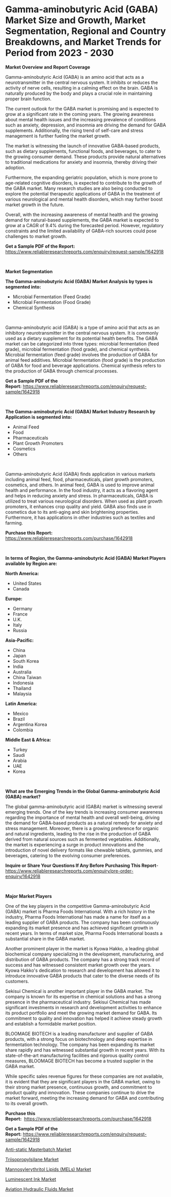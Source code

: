 <p><h1>Gamma-aminobutyric Acid (GABA) Market Size and Growth, Market Segmentation, Regional and Country Breakdowns, and Market Trends for Period from 2023 -  2030</h1></p><p><strong>Market Overview and Report Coverage</strong></p>
<p><p>Gamma-aminobutyric Acid (GABA) is an amino acid that acts as a neurotransmitter in the central nervous system. It inhibits or reduces the activity of nerve cells, resulting in a calming effect on the brain. GABA is naturally produced by the body and plays a crucial role in maintaining proper brain function.</p><p>The current outlook for the GABA market is promising and is expected to grow at a significant rate in the coming years. The growing awareness about mental health issues and the increasing prevalence of conditions such as anxiety, depression, and insomnia are driving the demand for GABA supplements. Additionally, the rising trend of self-care and stress management is further fueling the market growth.</p><p>The market is witnessing the launch of innovative GABA-based products, such as dietary supplements, functional foods, and beverages, to cater to the growing consumer demand. These products provide natural alternatives to traditional medications for anxiety and insomnia, thereby driving their adoption.</p><p>Furthermore, the expanding geriatric population, which is more prone to age-related cognitive disorders, is expected to contribute to the growth of the GABA market. Many research studies are also being conducted to explore the potential therapeutic applications of GABA in the treatment of various neurological and mental health disorders, which may further boost market growth in the future.</p><p>Overall, with the increasing awareness of mental health and the growing demand for natural-based supplements, the GABA market is expected to grow at a CAGR of 9.4% during the forecasted period. However, regulatory constraints and the limited availability of GABA-rich sources could pose challenges to market growth.</p></p>
<p><strong>Get a Sample PDF of the Report:</strong> <a href="https://www.reliableresearchreports.com/enquiry/request-sample/1642918">https://www.reliableresearchreports.com/enquiry/request-sample/1642918</a></p>
<p>&nbsp;</p>
<p><strong>Market Segmentation</strong></p>
<p><strong>The Gamma-aminobutyric Acid (GABA) Market Analysis by types is segmented into:</strong></p>
<p><ul><li>Microbial Fermentation (Feed Grade)</li><li>Microbial Fermentation (Food Grade)</li><li>Chemical Synthesis</li></ul></p>
<p>&nbsp;</p>
<p><p>Gamma-aminobutyric acid (GABA) is a type of amino acid that acts as an inhibitory neurotransmitter in the central nervous system. It is commonly used as a dietary supplement for its potential health benefits. The GABA market can be categorized into three types: microbial fermentation (feed grade), microbial fermentation (food grade), and chemical synthesis. Microbial fermentation (feed grade) involves the production of GABA for animal feed additives. Microbial fermentation (food grade) is the production of GABA for food and beverage applications. Chemical synthesis refers to the production of GABA through chemical processes.</p></p>
<p><strong>Get a Sample PDF of the Report:</strong>&nbsp;<a href="https://www.reliableresearchreports.com/enquiry/request-sample/1642918">https://www.reliableresearchreports.com/enquiry/request-sample/1642918</a></p>
<p>&nbsp;</p>
<p><strong>The Gamma-aminobutyric Acid (GABA) Market Industry Research by Application is segmented into:</strong></p>
<p><ul><li>Animal Feed</li><li>Food</li><li>Pharmaceuticals</li><li>Plant Growth Promoters</li><li>Cosmetics</li><li>Others</li></ul></p>
<p>&nbsp;</p>
<p><p>Gamma-aminobutyric Acid (GABA) finds application in various markets including animal feed, food, pharmaceuticals, plant growth promoters, cosmetics, and others. In animal feed, GABA is used to improve animal health and performance. In the food industry, it acts as a flavoring agent and helps in reducing anxiety and stress. In pharmaceuticals, GABA is utilized to treat various neurological disorders. When used as plant growth promoters, it enhances crop quality and yield. GABA also finds use in cosmetics due to its anti-aging and skin brightening properties. Furthermore, it has applications in other industries such as textiles and farming.</p></p>
<p><strong>Purchase this Report:</strong>&nbsp; <a href="https://www.reliableresearchreports.com/purchase/1642918">https://www.reliableresearchreports.com/purchase/1642918</a></p>
<p>&nbsp;</p>
<p><strong>In terms of Region, the Gamma-aminobutyric Acid (GABA) Market Players available by Region are:</strong></p>
<p>
    <p> <strong> North America: </strong>
        <ul>
            <li>United States</li>
            <li>Canada</li>
        </ul>
        </p> 
    <p> <strong> Europe: </strong>
        <ul>
            <li>Germany</li>
            <li>France</li>
            <li>U.K.</li>
            <li>Italy</li>
            <li>Russia</li>
        </ul>
        </p> 
    <p> <strong> Asia-Pacific: </strong>
        <ul>
            <li>China</li>
            <li>Japan</li>
            <li>South Korea</li>
            <li>India</li>
            <li>Australia</li>
            <li>China Taiwan</li>
            <li>Indonesia</li>
            <li>Thailand</li>
            <li>Malaysia</li>
        </ul>
        </p> 
    <p> <strong> Latin America: </strong>
        <ul>
            <li>Mexico</li>
            <li>Brazil</li>
            <li>Argentina Korea</li>
            <li>Colombia</li>
        </ul>
        </p> 
    <p> <strong> Middle East & Africa: </strong>
        <ul>
            <li>Turkey</li>
            <li>Saudi</li>
            <li>Arabia</li>
            <li>UAE</li>
            <li>Korea</li>
        </ul>
    </p>
    </p>
<p>&nbsp;</p>
<p><strong>What are the Emerging Trends in the Global Gamma-aminobutyric Acid (GABA) market?</strong></p>
<p><p>The global gamma-aminobutyric acid (GABA) market is witnessing several emerging trends. One of the key trends is increasing consumer awareness regarding the importance of mental health and overall well-being, driving the demand for GABA-based products as a natural remedy for anxiety and stress management. Moreover, there is a growing preference for organic and natural ingredients, leading to the rise in the production of GABA derived from natural sources such as fermented vegetables. Additionally, the market is experiencing a surge in product innovations and the introduction of novel delivery formats like chewable tablets, gummies, and beverages, catering to the evolving consumer preferences.</p></p>
<p><strong>Inquire or Share Your Questions If Any Before Purchasing This Report</strong>- <a href="https://www.reliableresearchreports.com/enquiry/pre-order-enquiry/1642918">https://www.reliableresearchreports.com/enquiry/pre-order-enquiry/1642918</a></p>
<p>&nbsp;</p>
<p><strong>Major Market Players</strong></p>
<p><p>One of the key players in the competitive Gamma-aminobutyric Acid (GABA) market is Pharma Foods International. With a rich history in the industry, Pharma Foods International has made a name for itself as a leading supplier of GABA products. The company has been continuously expanding its market presence and has achieved significant growth in recent years. In terms of market size, Pharma Foods International boasts a substantial share in the GABA market.</p><p>Another prominent player in the market is Kyowa Hakko, a leading global biochemical company specializing in the development, manufacturing, and distribution of GABA products. The company has a strong track record of success and has witnessed consistent market growth over the years. Kyowa Hakko's dedication to research and development has allowed it to introduce innovative GABA products that cater to the diverse needs of its customers.</p><p>Sekisui Chemical is another important player in the GABA market. The company is known for its expertise in chemical solutions and has a strong presence in the pharmaceutical industry. Sekisui Chemical has made significant investments in research and development activities to enhance its product portfolio and meet the growing market demand for GABA. Its commitment to quality and innovation has helped it achieve steady growth and establish a formidable market position.</p><p>BLOOMAGE BIOTECH is a leading manufacturer and supplier of GABA products, with a strong focus on biotechnology and deep expertise in fermentation technology. The company has been expanding its market share rapidly and has witnessed substantial growth in recent years. With its state-of-the-art manufacturing facilities and rigorous quality control measures, BLOOMAGE BIOTECH has become a trusted supplier in the GABA market.</p><p>While specific sales revenue figures for these companies are not available, it is evident that they are significant players in the GABA market, owing to their strong market presence, continuous growth, and commitment to product quality and innovation. These companies continue to drive the market forward, meeting the increasing demand for GABA and contributing to its overall growth.</p></p>
<p><strong>Purchase this Report:</strong>&nbsp;&nbsp;<a href="https://www.reliableresearchreports.com/purchase/1642918">https://www.reliableresearchreports.com/purchase/1642918</a></p>
<p></p>
<p><strong>Get a Sample PDF of the Report:</strong>&nbsp;<a href="https://www.reliableresearchreports.com/enquiry/request-sample/1642918">https://www.reliableresearchreports.com/enquiry/request-sample/1642918</a></p>
<p><p><a href="https://medium.com/@loretadervishi2013/anti-static-masterbatch-market-analysis-and-sze-forecasted-for-period-from-2023-to-2030-01a73b5b7efc">Anti-static Masterbatch Market</a></p><p><a href="https://www.linkedin.com/pulse/triisopropylsilane-market-size-share-amp-trends-analysis-report-y9e9e/">Triisopropylsilane Market</a></p><p><a href="https://medium.com/@entelabrahimi1961/mannosylerythritol-lipids-mels-market-report-reveals-the-latest-trends-and-growth-opportunities-e4b2885c5f98">Mannosylerythritol Lipids (MELs) Market</a></p><p><a href="https://www.linkedin.com/pulse/luminescent-ink-market-research-report-unlocks-analysis-financial-vhyie/">Luminescent Ink Market</a></p><p><a href="https://www.linkedin.com/pulse/aviation-hydraulic-fluids-market-share-amp-new-trends-analysis-ez9ue/">Aviation Hydraulic Fluids Market</a></p></p>